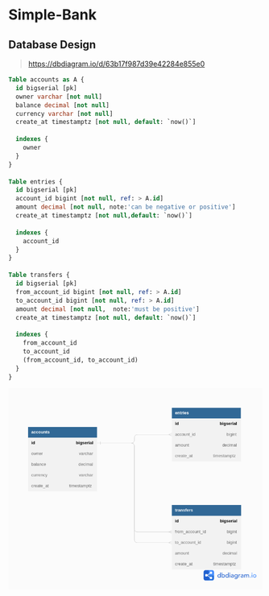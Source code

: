 # Simple-Bank

## Database Design

>https://dbdiagram.io/d/63b17f987d39e42284e855e0

```sql
Table accounts as A {
  id bigserial [pk]
  owner varchar [not null]
  balance decimal [not null]
  currency varchar [not null]
  create_at timestamptz [not null, default: `now()`]
  
  indexes {
    owner
  }
}

Table entries {
  id bigserial [pk]
  account_id bigint [not null, ref: > A.id]
  amount decimal [not null, note:'can be negative or positive']
  create_at timestamptz [not null,default: `now()`]
  
  indexes {
    account_id
  }
}

Table transfers {
  id bigserial [pk]
  from_account_id bigint [not null, ref: > A.id]
  to_account_id bigint [not null, ref: > A.id]
  amount decimal [not null,  note:'must be positive']
  create_at timestamptz [not null, default: `now()`]
  
  indexes {
    from_account_id
    to_account_id
    (from_account_id, to_account_id)
  }
}
```
![dbdiagram image](./database/Simple%20Bank.png)
